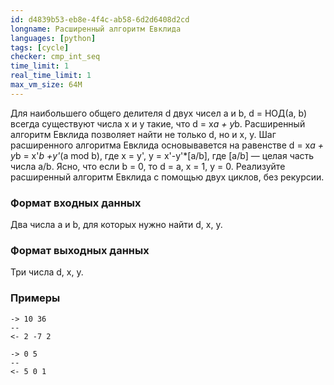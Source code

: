 ```yaml
---
id: d4839b53-eb8e-4f4c-ab58-6d2d6408d2cd
longname: Расширенный алгоритм Евклида
languages: [python]
tags: [cycle]
checker: cmp_int_seq
time_limit: 1
real_time_limit: 1
max_vm_size: 64M
---
```


Для наибольшего общего делителя d двух чисел a и b, d = НОД(a, b) всегда
существуют числа x и y такие, что d = x*a + y*b. Расширенный алгоритм
Евклида позволяет найти не только d, но и x, y. Шаг расширенного
алгоритма Евклида основывавется на равенстве
d = x*a + y*b = x'*b +y'*(a mod b), где x = y', y = x'-y'*[a/b],
где [а/b] — целая часть числа а/b. Ясно, что если b = 0, то d = a, x = 1, y = 0.
Реализуйте расширенный алгоритм
Евклида с помощью двух циклов, без рекурсии.

### Формат входных данных

Два числа а и b, для которых нужно найти d, x, y.

### Формат выходных данных

Три числа d, x, y.

### Примеры

```
-> 10 36
--
<- 2 -7 2
```

```
-> 0 5
--
<- 5 0 1
```
